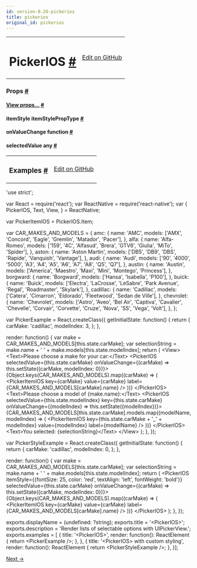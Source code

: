 ```yaml
---
id: version-0.26-pickerios
title: pickerios
original_id: pickerios
---
```

<a id="content"></a><table width="100%"><tbody><tr><td><h1><a class="anchor" name="pickerios"></a>PickerIOS <a class="hash-link" href="docs/pickerios.html#pickerios">#</a></h1></td><td style="text-align:right;"><a target="_blank" href="https://github.com/facebook/react-native/blob/master/Libraries/Components/Picker/PickerIOS.ios.js">Edit on GitHub</a></td></tr></tbody></table><div><noscript></noscript><h3><a class="anchor" name="props"></a>Props <a class="hash-link" href="docs/pickerios.html#props">#</a></h3><div class="props"><div class="prop"><h4 class="propTitle"><a class="anchor" name="view"></a><a href="docs/view.html#props">View props...</a> <a class="hash-link" href="docs/pickerios.html#view">#</a></h4></div><div class="prop"><h4 class="propTitle"><a class="anchor" name="itemstyle"></a>itemStyle <span class="propType">itemStylePropType</span> <a class="hash-link" href="docs/pickerios.html#itemstyle">#</a></h4></div><div class="prop"><h4 class="propTitle"><a class="anchor" name="onvaluechange"></a>onValueChange <span class="propType">function</span> <a class="hash-link" href="docs/pickerios.html#onvaluechange">#</a></h4></div><div class="prop"><h4 class="propTitle"><a class="anchor" name="selectedvalue"></a>selectedValue <span class="propType">any</span> <a class="hash-link" href="docs/pickerios.html#selectedvalue">#</a></h4></div></div></div><div><div><table width="100%"><tbody><tr><td><h3><a class="anchor" name="examples"></a>Examples <a class="hash-link" href="docs/pickerios.html#examples">#</a></h3></td><td style="text-align:right;"><a target="_blank" href="https://github.com/facebook/react-native/blob/master/Examples/UIExplorer/PickerIOSExample.js">Edit on GitHub</a></td></tr></tbody></table><div class="prism language-javascript"><span class="token string">'use strict'</span><span class="token punctuation">;</span>

<span class="token keyword">var</span> React <span class="token operator">=</span> <span class="token function">require<span class="token punctuation">(</span></span><span class="token string">'react'</span><span class="token punctuation">)</span><span class="token punctuation">;</span>
<span class="token keyword">var</span> ReactNative <span class="token operator">=</span> <span class="token function">require<span class="token punctuation">(</span></span><span class="token string">'react-native'</span><span class="token punctuation">)</span><span class="token punctuation">;</span>
<span class="token keyword">var</span> <span class="token punctuation">{</span>
  PickerIOS<span class="token punctuation">,</span>
  Text<span class="token punctuation">,</span>
  View<span class="token punctuation">,</span>
<span class="token punctuation">}</span> <span class="token operator">=</span> ReactNative<span class="token punctuation">;</span>

<span class="token keyword">var</span> PickerItemIOS <span class="token operator">=</span> PickerIOS<span class="token punctuation">.</span>Item<span class="token punctuation">;</span>

<span class="token keyword">var</span> CAR_MAKES_AND_MODELS <span class="token operator">=</span> <span class="token punctuation">{</span>
  amc<span class="token punctuation">:</span> <span class="token punctuation">{</span>
    name<span class="token punctuation">:</span> <span class="token string">'AMC'</span><span class="token punctuation">,</span>
    models<span class="token punctuation">:</span> <span class="token punctuation">[</span><span class="token string">'AMX'</span><span class="token punctuation">,</span> <span class="token string">'Concord'</span><span class="token punctuation">,</span> <span class="token string">'Eagle'</span><span class="token punctuation">,</span> <span class="token string">'Gremlin'</span><span class="token punctuation">,</span> <span class="token string">'Matador'</span><span class="token punctuation">,</span> <span class="token string">'Pacer'</span><span class="token punctuation">]</span><span class="token punctuation">,</span>
  <span class="token punctuation">}</span><span class="token punctuation">,</span>
  alfa<span class="token punctuation">:</span> <span class="token punctuation">{</span>
    name<span class="token punctuation">:</span> <span class="token string">'Alfa-Romeo'</span><span class="token punctuation">,</span>
    models<span class="token punctuation">:</span> <span class="token punctuation">[</span><span class="token string">'159'</span><span class="token punctuation">,</span> <span class="token string">'4C'</span><span class="token punctuation">,</span> <span class="token string">'Alfasud'</span><span class="token punctuation">,</span> <span class="token string">'Brera'</span><span class="token punctuation">,</span> <span class="token string">'GTV6'</span><span class="token punctuation">,</span> <span class="token string">'Giulia'</span><span class="token punctuation">,</span> <span class="token string">'MiTo'</span><span class="token punctuation">,</span> <span class="token string">'Spider'</span><span class="token punctuation">]</span><span class="token punctuation">,</span>
  <span class="token punctuation">}</span><span class="token punctuation">,</span>
  aston<span class="token punctuation">:</span> <span class="token punctuation">{</span>
    name<span class="token punctuation">:</span> <span class="token string">'Aston Martin'</span><span class="token punctuation">,</span>
    models<span class="token punctuation">:</span> <span class="token punctuation">[</span><span class="token string">'DB5'</span><span class="token punctuation">,</span> <span class="token string">'DB9'</span><span class="token punctuation">,</span> <span class="token string">'DBS'</span><span class="token punctuation">,</span> <span class="token string">'Rapide'</span><span class="token punctuation">,</span> <span class="token string">'Vanquish'</span><span class="token punctuation">,</span> <span class="token string">'Vantage'</span><span class="token punctuation">]</span><span class="token punctuation">,</span>
  <span class="token punctuation">}</span><span class="token punctuation">,</span>
  audi<span class="token punctuation">:</span> <span class="token punctuation">{</span>
    name<span class="token punctuation">:</span> <span class="token string">'Audi'</span><span class="token punctuation">,</span>
    models<span class="token punctuation">:</span> <span class="token punctuation">[</span><span class="token string">'90'</span><span class="token punctuation">,</span> <span class="token string">'4000'</span><span class="token punctuation">,</span> <span class="token string">'5000'</span><span class="token punctuation">,</span> <span class="token string">'A3'</span><span class="token punctuation">,</span> <span class="token string">'A4'</span><span class="token punctuation">,</span> <span class="token string">'A5'</span><span class="token punctuation">,</span> <span class="token string">'A6'</span><span class="token punctuation">,</span> <span class="token string">'A7'</span><span class="token punctuation">,</span> <span class="token string">'A8'</span><span class="token punctuation">,</span> <span class="token string">'Q5'</span><span class="token punctuation">,</span> <span class="token string">'Q7'</span><span class="token punctuation">]</span><span class="token punctuation">,</span>
  <span class="token punctuation">}</span><span class="token punctuation">,</span>
  austin<span class="token punctuation">:</span> <span class="token punctuation">{</span>
    name<span class="token punctuation">:</span> <span class="token string">'Austin'</span><span class="token punctuation">,</span>
    models<span class="token punctuation">:</span> <span class="token punctuation">[</span><span class="token string">'America'</span><span class="token punctuation">,</span> <span class="token string">'Maestro'</span><span class="token punctuation">,</span> <span class="token string">'Maxi'</span><span class="token punctuation">,</span> <span class="token string">'Mini'</span><span class="token punctuation">,</span> <span class="token string">'Montego'</span><span class="token punctuation">,</span> <span class="token string">'Princess'</span><span class="token punctuation">]</span><span class="token punctuation">,</span>
  <span class="token punctuation">}</span><span class="token punctuation">,</span>
  borgward<span class="token punctuation">:</span> <span class="token punctuation">{</span>
    name<span class="token punctuation">:</span> <span class="token string">'Borgward'</span><span class="token punctuation">,</span>
    models<span class="token punctuation">:</span> <span class="token punctuation">[</span><span class="token string">'Hansa'</span><span class="token punctuation">,</span> <span class="token string">'Isabella'</span><span class="token punctuation">,</span> <span class="token string">'P100'</span><span class="token punctuation">]</span><span class="token punctuation">,</span>
  <span class="token punctuation">}</span><span class="token punctuation">,</span>
  buick<span class="token punctuation">:</span> <span class="token punctuation">{</span>
    name<span class="token punctuation">:</span> <span class="token string">'Buick'</span><span class="token punctuation">,</span>
    models<span class="token punctuation">:</span> <span class="token punctuation">[</span><span class="token string">'Electra'</span><span class="token punctuation">,</span> <span class="token string">'LaCrosse'</span><span class="token punctuation">,</span> <span class="token string">'LeSabre'</span><span class="token punctuation">,</span> <span class="token string">'Park Avenue'</span><span class="token punctuation">,</span> <span class="token string">'Regal'</span><span class="token punctuation">,</span>
             <span class="token string">'Roadmaster'</span><span class="token punctuation">,</span> <span class="token string">'Skylark'</span><span class="token punctuation">]</span><span class="token punctuation">,</span>
  <span class="token punctuation">}</span><span class="token punctuation">,</span>
  cadillac<span class="token punctuation">:</span> <span class="token punctuation">{</span>
    name<span class="token punctuation">:</span> <span class="token string">'Cadillac'</span><span class="token punctuation">,</span>
    models<span class="token punctuation">:</span> <span class="token punctuation">[</span><span class="token string">'Catera'</span><span class="token punctuation">,</span> <span class="token string">'Cimarron'</span><span class="token punctuation">,</span> <span class="token string">'Eldorado'</span><span class="token punctuation">,</span> <span class="token string">'Fleetwood'</span><span class="token punctuation">,</span> <span class="token string">'Sedan de Ville'</span><span class="token punctuation">]</span><span class="token punctuation">,</span>
  <span class="token punctuation">}</span><span class="token punctuation">,</span>
  chevrolet<span class="token punctuation">:</span> <span class="token punctuation">{</span>
    name<span class="token punctuation">:</span> <span class="token string">'Chevrolet'</span><span class="token punctuation">,</span>
    models<span class="token punctuation">:</span> <span class="token punctuation">[</span><span class="token string">'Astro'</span><span class="token punctuation">,</span> <span class="token string">'Aveo'</span><span class="token punctuation">,</span> <span class="token string">'Bel Air'</span><span class="token punctuation">,</span> <span class="token string">'Captiva'</span><span class="token punctuation">,</span> <span class="token string">'Cavalier'</span><span class="token punctuation">,</span> <span class="token string">'Chevelle'</span><span class="token punctuation">,</span>
             <span class="token string">'Corvair'</span><span class="token punctuation">,</span> <span class="token string">'Corvette'</span><span class="token punctuation">,</span> <span class="token string">'Cruze'</span><span class="token punctuation">,</span> <span class="token string">'Nova'</span><span class="token punctuation">,</span> <span class="token string">'SS'</span><span class="token punctuation">,</span> <span class="token string">'Vega'</span><span class="token punctuation">,</span> <span class="token string">'Volt'</span><span class="token punctuation">]</span><span class="token punctuation">,</span>
  <span class="token punctuation">}</span><span class="token punctuation">,</span>
<span class="token punctuation">}</span><span class="token punctuation">;</span>

<span class="token keyword">var</span> PickerExample <span class="token operator">=</span> React<span class="token punctuation">.</span><span class="token function">createClass<span class="token punctuation">(</span></span><span class="token punctuation">{</span>
  getInitialState<span class="token punctuation">:</span> <span class="token keyword">function</span><span class="token punctuation">(</span><span class="token punctuation">)</span> <span class="token punctuation">{</span>
    <span class="token keyword">return</span> <span class="token punctuation">{</span>
      carMake<span class="token punctuation">:</span> <span class="token string">'cadillac'</span><span class="token punctuation">,</span>
      modelIndex<span class="token punctuation">:</span> <span class="token number">3</span><span class="token punctuation">,</span>
    <span class="token punctuation">}</span><span class="token punctuation">;</span>
  <span class="token punctuation">}</span><span class="token punctuation">,</span>

  render<span class="token punctuation">:</span> <span class="token keyword">function</span><span class="token punctuation">(</span><span class="token punctuation">)</span> <span class="token punctuation">{</span>
    <span class="token keyword">var</span> make <span class="token operator">=</span> CAR_MAKES_AND_MODELS<span class="token punctuation">[</span><span class="token keyword">this</span><span class="token punctuation">.</span>state<span class="token punctuation">.</span>carMake<span class="token punctuation">]</span><span class="token punctuation">;</span>
    <span class="token keyword">var</span> selectionString <span class="token operator">=</span> make<span class="token punctuation">.</span>name <span class="token operator">+</span> <span class="token string">' '</span> <span class="token operator">+</span> make<span class="token punctuation">.</span>models<span class="token punctuation">[</span><span class="token keyword">this</span><span class="token punctuation">.</span>state<span class="token punctuation">.</span>modelIndex<span class="token punctuation">]</span><span class="token punctuation">;</span>
    <span class="token keyword">return</span> <span class="token punctuation">(</span>
      &lt;View<span class="token operator">&gt;</span>
        &lt;Text<span class="token operator">&gt;</span>Please choose a make <span class="token keyword">for</span> your car<span class="token punctuation">:</span>&lt;<span class="token operator">/</span>Text<span class="token operator">&gt;</span>
        &lt;PickerIOS
          selectedValue<span class="token operator">=</span><span class="token punctuation">{</span><span class="token keyword">this</span><span class="token punctuation">.</span>state<span class="token punctuation">.</span>carMake<span class="token punctuation">}</span>
          onValueChange<span class="token operator">=</span><span class="token punctuation">{</span><span class="token punctuation">(</span>carMake<span class="token punctuation">)</span> <span class="token operator">=</span><span class="token operator">&gt;</span> <span class="token keyword">this</span><span class="token punctuation">.</span><span class="token function">setState<span class="token punctuation">(</span></span><span class="token punctuation">{</span>carMake<span class="token punctuation">,</span> modelIndex<span class="token punctuation">:</span> <span class="token number">0</span><span class="token punctuation">}</span><span class="token punctuation">)</span><span class="token punctuation">}</span><span class="token operator">&gt;</span>
          <span class="token punctuation">{</span>Object<span class="token punctuation">.</span><span class="token function">keys<span class="token punctuation">(</span></span>CAR_MAKES_AND_MODELS<span class="token punctuation">)</span><span class="token punctuation">.</span><span class="token function">map<span class="token punctuation">(</span></span><span class="token punctuation">(</span>carMake<span class="token punctuation">)</span> <span class="token operator">=</span><span class="token operator">&gt;</span> <span class="token punctuation">(</span>
            &lt;PickerItemIOS
              key<span class="token operator">=</span><span class="token punctuation">{</span>carMake<span class="token punctuation">}</span>
              value<span class="token operator">=</span><span class="token punctuation">{</span>carMake<span class="token punctuation">}</span>
              label<span class="token operator">=</span><span class="token punctuation">{</span>CAR_MAKES_AND_MODELS<span class="token punctuation">[</span>carMake<span class="token punctuation">]</span><span class="token punctuation">.</span>name<span class="token punctuation">}</span>
            <span class="token operator">/</span><span class="token operator">&gt;</span>
          <span class="token punctuation">)</span><span class="token punctuation">)</span><span class="token punctuation">}</span>
        &lt;<span class="token operator">/</span>PickerIOS<span class="token operator">&gt;</span>
        &lt;Text<span class="token operator">&gt;</span>Please choose a model of <span class="token punctuation">{</span>make<span class="token punctuation">.</span>name<span class="token punctuation">}</span><span class="token punctuation">:</span>&lt;<span class="token operator">/</span>Text<span class="token operator">&gt;</span>
        &lt;PickerIOS
          selectedValue<span class="token operator">=</span><span class="token punctuation">{</span><span class="token keyword">this</span><span class="token punctuation">.</span>state<span class="token punctuation">.</span>modelIndex<span class="token punctuation">}</span>
          key<span class="token operator">=</span><span class="token punctuation">{</span><span class="token keyword">this</span><span class="token punctuation">.</span>state<span class="token punctuation">.</span>carMake<span class="token punctuation">}</span>
          onValueChange<span class="token operator">=</span><span class="token punctuation">{</span><span class="token punctuation">(</span>modelIndex<span class="token punctuation">)</span> <span class="token operator">=</span><span class="token operator">&gt;</span> <span class="token keyword">this</span><span class="token punctuation">.</span><span class="token function">setState<span class="token punctuation">(</span></span><span class="token punctuation">{</span>modelIndex<span class="token punctuation">}</span><span class="token punctuation">)</span><span class="token punctuation">}</span><span class="token operator">&gt;</span>
          <span class="token punctuation">{</span>CAR_MAKES_AND_MODELS<span class="token punctuation">[</span><span class="token keyword">this</span><span class="token punctuation">.</span>state<span class="token punctuation">.</span>carMake<span class="token punctuation">]</span><span class="token punctuation">.</span>models<span class="token punctuation">.</span><span class="token function">map<span class="token punctuation">(</span></span><span class="token punctuation">(</span>modelName<span class="token punctuation">,</span> modelIndex<span class="token punctuation">)</span> <span class="token operator">=</span><span class="token operator">&gt;</span> <span class="token punctuation">(</span>
            &lt;PickerItemIOS
              key<span class="token operator">=</span><span class="token punctuation">{</span><span class="token keyword">this</span><span class="token punctuation">.</span>state<span class="token punctuation">.</span>carMake <span class="token operator">+</span> <span class="token string">'_'</span> <span class="token operator">+</span> modelIndex<span class="token punctuation">}</span>
              value<span class="token operator">=</span><span class="token punctuation">{</span>modelIndex<span class="token punctuation">}</span>
              label<span class="token operator">=</span><span class="token punctuation">{</span>modelName<span class="token punctuation">}</span>
            <span class="token operator">/</span><span class="token operator">&gt;</span>
          <span class="token punctuation">)</span><span class="token punctuation">)</span><span class="token punctuation">}</span>
        &lt;<span class="token operator">/</span>PickerIOS<span class="token operator">&gt;</span>
        &lt;Text<span class="token operator">&gt;</span>You selected<span class="token punctuation">:</span> <span class="token punctuation">{</span>selectionString<span class="token punctuation">}</span>&lt;<span class="token operator">/</span>Text<span class="token operator">&gt;</span>
      &lt;<span class="token operator">/</span>View<span class="token operator">&gt;</span>
    <span class="token punctuation">)</span><span class="token punctuation">;</span>
  <span class="token punctuation">}</span><span class="token punctuation">,</span>
<span class="token punctuation">}</span><span class="token punctuation">)</span><span class="token punctuation">;</span>

<span class="token keyword">var</span> PickerStyleExample <span class="token operator">=</span> React<span class="token punctuation">.</span><span class="token function">createClass<span class="token punctuation">(</span></span><span class="token punctuation">{</span>
  getInitialState<span class="token punctuation">:</span> <span class="token keyword">function</span><span class="token punctuation">(</span><span class="token punctuation">)</span> <span class="token punctuation">{</span>
    <span class="token keyword">return</span> <span class="token punctuation">{</span>
      carMake<span class="token punctuation">:</span> <span class="token string">'cadillac'</span><span class="token punctuation">,</span>
      modelIndex<span class="token punctuation">:</span> <span class="token number">0</span><span class="token punctuation">,</span>
    <span class="token punctuation">}</span><span class="token punctuation">;</span>
  <span class="token punctuation">}</span><span class="token punctuation">,</span>

  render<span class="token punctuation">:</span> <span class="token keyword">function</span><span class="token punctuation">(</span><span class="token punctuation">)</span> <span class="token punctuation">{</span>
    <span class="token keyword">var</span> make <span class="token operator">=</span> CAR_MAKES_AND_MODELS<span class="token punctuation">[</span><span class="token keyword">this</span><span class="token punctuation">.</span>state<span class="token punctuation">.</span>carMake<span class="token punctuation">]</span><span class="token punctuation">;</span>
    <span class="token keyword">var</span> selectionString <span class="token operator">=</span> make<span class="token punctuation">.</span>name <span class="token operator">+</span> <span class="token string">' '</span> <span class="token operator">+</span> make<span class="token punctuation">.</span>models<span class="token punctuation">[</span><span class="token keyword">this</span><span class="token punctuation">.</span>state<span class="token punctuation">.</span>modelIndex<span class="token punctuation">]</span><span class="token punctuation">;</span>
    <span class="token keyword">return</span> <span class="token punctuation">(</span>
      &lt;PickerIOS
        itemStyle<span class="token operator">=</span><span class="token punctuation">{</span><span class="token punctuation">{</span>fontSize<span class="token punctuation">:</span> <span class="token number">25</span><span class="token punctuation">,</span> color<span class="token punctuation">:</span> <span class="token string">'red'</span><span class="token punctuation">,</span> textAlign<span class="token punctuation">:</span> <span class="token string">'left'</span><span class="token punctuation">,</span> fontWeight<span class="token punctuation">:</span> <span class="token string">'bold'</span><span class="token punctuation">}</span><span class="token punctuation">}</span>
        selectedValue<span class="token operator">=</span><span class="token punctuation">{</span><span class="token keyword">this</span><span class="token punctuation">.</span>state<span class="token punctuation">.</span>carMake<span class="token punctuation">}</span>
        onValueChange<span class="token operator">=</span><span class="token punctuation">{</span><span class="token punctuation">(</span>carMake<span class="token punctuation">)</span> <span class="token operator">=</span><span class="token operator">&gt;</span> <span class="token keyword">this</span><span class="token punctuation">.</span><span class="token function">setState<span class="token punctuation">(</span></span><span class="token punctuation">{</span>carMake<span class="token punctuation">,</span> modelIndex<span class="token punctuation">:</span> <span class="token number">0</span><span class="token punctuation">}</span><span class="token punctuation">)</span><span class="token punctuation">}</span><span class="token operator">&gt;</span>
        <span class="token punctuation">{</span>Object<span class="token punctuation">.</span><span class="token function">keys<span class="token punctuation">(</span></span>CAR_MAKES_AND_MODELS<span class="token punctuation">)</span><span class="token punctuation">.</span><span class="token function">map<span class="token punctuation">(</span></span><span class="token punctuation">(</span>carMake<span class="token punctuation">)</span> <span class="token operator">=</span><span class="token operator">&gt;</span> <span class="token punctuation">(</span>
          &lt;PickerItemIOS
            key<span class="token operator">=</span><span class="token punctuation">{</span>carMake<span class="token punctuation">}</span>
            value<span class="token operator">=</span><span class="token punctuation">{</span>carMake<span class="token punctuation">}</span>
            label<span class="token operator">=</span><span class="token punctuation">{</span>CAR_MAKES_AND_MODELS<span class="token punctuation">[</span>carMake<span class="token punctuation">]</span><span class="token punctuation">.</span>name<span class="token punctuation">}</span>
          <span class="token operator">/</span><span class="token operator">&gt;</span>
        <span class="token punctuation">)</span><span class="token punctuation">)</span><span class="token punctuation">}</span>
      &lt;<span class="token operator">/</span>PickerIOS<span class="token operator">&gt;</span>
    <span class="token punctuation">)</span><span class="token punctuation">;</span>
  <span class="token punctuation">}</span><span class="token punctuation">,</span>
<span class="token punctuation">}</span><span class="token punctuation">)</span><span class="token punctuation">;</span>

exports<span class="token punctuation">.</span>displayName <span class="token operator">=</span> <span class="token punctuation">(</span>undefined<span class="token punctuation">:</span> <span class="token operator">?</span>string<span class="token punctuation">)</span><span class="token punctuation">;</span>
exports<span class="token punctuation">.</span>title <span class="token operator">=</span> <span class="token string">'&lt;PickerIOS&gt;'</span><span class="token punctuation">;</span>
exports<span class="token punctuation">.</span>description <span class="token operator">=</span> <span class="token string">'Render lists of selectable options with UIPickerView.'</span><span class="token punctuation">;</span>
exports<span class="token punctuation">.</span>examples <span class="token operator">=</span> <span class="token punctuation">[</span>
<span class="token punctuation">{</span>
  title<span class="token punctuation">:</span> <span class="token string">'&lt;PickerIOS&gt;'</span><span class="token punctuation">,</span>
  render<span class="token punctuation">:</span> <span class="token keyword">function</span><span class="token punctuation">(</span><span class="token punctuation">)</span><span class="token punctuation">:</span> ReactElement <span class="token punctuation">{</span>
    <span class="token keyword">return</span> &lt;PickerExample <span class="token operator">/</span><span class="token operator">&gt;</span><span class="token punctuation">;</span>
  <span class="token punctuation">}</span><span class="token punctuation">,</span>
<span class="token punctuation">}</span><span class="token punctuation">,</span>
<span class="token punctuation">{</span>
  title<span class="token punctuation">:</span> <span class="token string">'&lt;PickerIOS&gt; with custom styling'</span><span class="token punctuation">,</span>
  render<span class="token punctuation">:</span> <span class="token keyword">function</span><span class="token punctuation">(</span><span class="token punctuation">)</span><span class="token punctuation">:</span> ReactElement <span class="token punctuation">{</span>
    <span class="token keyword">return</span> &lt;PickerStyleExample <span class="token operator">/</span><span class="token operator">&gt;</span><span class="token punctuation">;</span>
  <span class="token punctuation">}</span><span class="token punctuation">,</span>
<span class="token punctuation">}</span><span class="token punctuation">]</span><span class="token punctuation">;</span></div></div></div><div class="docs-prevnext"><a class="docs-next" href="docs/picker.html#content">Next →</a></div>